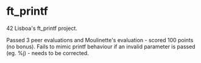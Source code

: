 # ft_printf
42 Lisboa's ft_printf project.

Passed 3 peer evaluations and Moulinette's evaluation - scored 100 points (no bonus).
Fails to mimic printf behaviour if an invalid parameter is passed (eg. %j) - needs to be corrected.
